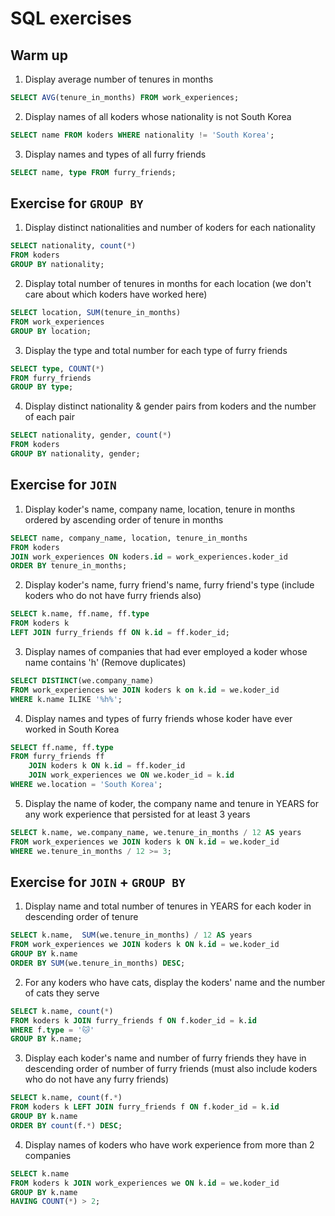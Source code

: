 # SQL exercises

## Warm up

1. Display average number of tenures in months
```sql
SELECT AVG(tenure_in_months) FROM work_experiences;
```

2. Display names of all koders whose nationality is not South Korea
```sql
SELECT name FROM koders WHERE nationality != 'South Korea';
```

3. Display names and types of all furry friends
```sql
SELECT name, type FROM furry_friends;
```


## Exercise for `GROUP BY`

1. Display distinct nationalities and number of koders for each nationality
```sql
SELECT nationality, count(*)
FROM koders
GROUP BY nationality;
```

2. Display total number of tenures in months for each location (we don't care about which koders have worked here)
```sql
SELECT location, SUM(tenure_in_months)
FROM work_experiences
GROUP BY location;
```

3. Display the type and total number for each type of furry friends
```sql
SELECT type, COUNT(*)
FROM furry_friends
GROUP BY type;
```

4. Display distinct nationality & gender pairs from koders and the number of each pair
```sql
SELECT nationality, gender, count(*)
FROM koders
GROUP BY nationality, gender;
```

## Exercise for `JOIN`

1. Display koder's name, company name, location, tenure in months ordered by ascending order of tenure in months
```sql
SELECT name, company_name, location, tenure_in_months
FROM koders
JOIN work_experiences ON koders.id = work_experiences.koder_id
ORDER BY tenure_in_months;
```

2. Display koder's name, furry friend's name, furry friend's type (include koders who do not have furry friends also)
```sql
SELECT k.name, ff.name, ff.type
FROM koders k
LEFT JOIN furry_friends ff ON k.id = ff.koder_id;
```

3. Display names of companies that had ever employed a koder whose name contains 'h' (Remove duplicates)
```sql
SELECT DISTINCT(we.company_name)
FROM work_experiences we JOIN koders k on k.id = we.koder_id
WHERE k.name ILIKE '%h%';
```

4. Display names and types of furry friends whose koder have ever worked in South Korea
```sql
SELECT ff.name, ff.type
FROM furry_friends ff
    JOIN koders k ON k.id = ff.koder_id
    JOIN work_experiences we ON we.koder_id = k.id
WHERE we.location = 'South Korea';
```

5. Display the name of koder, the company name and tenure in YEARS for any work experience that persisted for at least 3 years
```sql
SELECT k.name, we.company_name, we.tenure_in_months / 12 AS years
FROM work_experiences we JOIN koders k ON k.id = we.koder_id
WHERE we.tenure_in_months / 12 >= 3;
```


## Exercise for `JOIN` + `GROUP BY`

1.  Display name and total number of tenures in YEARS for each koder in descending order of tenure
```sql
SELECT k.name,  SUM(we.tenure_in_months) / 12 AS years
FROM work_experiences we JOIN koders k ON k.id = we.koder_id
GROUP BY k.name
ORDER BY SUM(we.tenure_in_months) DESC;
```

2. For any koders who have cats, display the koders' name and the number of cats they serve
```sql
SELECT k.name, count(*)
FROM koders k JOIN furry_friends f ON f.koder_id = k.id
WHERE f.type = '🐱'
GROUP BY k.name;
```

3. Display each koder's name and number of furry friends they have in descending order of number of furry friends (must also include koders who do not have any furry friends)
```sql
SELECT k.name, count(f.*)
FROM koders k LEFT JOIN furry_friends f ON f.koder_id = k.id
GROUP BY k.name
ORDER BY count(f.*) DESC;
```

4. Display names of koders who have work experience from more than 2 companies
```sql
SELECT k.name
FROM koders k JOIN work_experiences we ON k.id = we.koder_id
GROUP BY k.name
HAVING COUNT(*) > 2;
```
